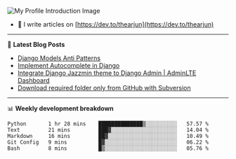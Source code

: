 ![My Profile Introduction Image](https://i.ibb.co/tLFZ15Q/gh.png)
- 📝 I write articles on [https://dev.to/thearjun](https://dev.to/thearjun)

-------

📕 **Latest Blog Posts**
<!-- BLOG-POST-LIST:START -->
- [Django Models Anti Patterns](https://dev.to/thearjun/django-models-anti-patterns-1ma1)
- [Implement Autocomplete in Django](https://dev.to/thearjun/implement-autocomplete-in-django-3h20)
- [Integrate Django Jazzmin theme to Django Admin | AdminLTE Dashboard](https://dev.to/thearjun/integrate-django-jazzmin-theme-to-django-admin-adminlte-dashboard-5aao)
- [Download required folder only from GitHub with Subversion](https://dev.to/thearjun/download-required-folder-only-from-github-with-subversion-2gpc)
<!-- BLOG-POST-LIST:END -->

-------

📊 **Weekly development breakdown**
<!--START_SECTION:waka-->
```text
Python       1 hr 28 mins    ██████████████▒░░░░░░░░░░   57.57 % 
Text         21 mins         ███▓░░░░░░░░░░░░░░░░░░░░░   14.04 % 
Markdown     16 mins         ██▓░░░░░░░░░░░░░░░░░░░░░░   10.49 % 
Git Config   9 mins          █▓░░░░░░░░░░░░░░░░░░░░░░░   06.22 % 
Bash         8 mins          █▒░░░░░░░░░░░░░░░░░░░░░░░   05.76 % 
```
<!--END_SECTION:waka-->
<img src='https://profile-counter.glitch.me/thearjun/count.svg' width='0px'>
